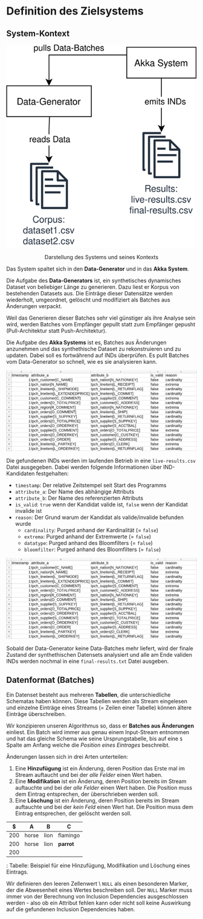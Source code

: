 # Definition des Zielsystems

## System-Kontext

<p align="center">
    <img src="imgs/system-context.svg">
  <p align="center">Darstellung des Systems und seines Kontexts</p>
</p>

Das System spaltet sich in den  __Data-Generator__ und in das __Akka System__.

Die Aufgabe des __Data-Generators__ ist, ein synthetisches dynamisches Dataset von beliebiger Länge zu generieren. Dazu liest er Korpus von bestehenden Datasets aus. Die Einträge dieser Datensätze werden wiederholt, umgeordnet, gelöscht und modifiziert als Batches aus Änderungen verpackt.

Weil das Generieren dieser Batches sehr viel günstiger als ihre Analyse sein wird, werden Batches vom Empfänger gepullt statt zum Empfänger gepusht (Pull-Architektur statt Push-Architektur).

Die Aufgabe des __Akka Systems__ ist es, Batches aus Änderungen anzunehmen und das synthethische Dataset zu rekonstruieren und zu updaten. Dabei soll es fortwährend auf INDs überprüfen. Es pullt Batches vom Data-Generator so schnell, wie es sie analysieren kann.

![Auszug einer live-results.csv](imgs/live-results.png)

Die gefundenen INDs werden im laufenden Betrieb in eine `live-results.csv` Datei ausgegeben. Dabei werden folgende Informationen über IND-Kandidaten festgehalten:

* `timestamp`: Der relative Zeitstempel seit Start des Programms
* `attribute_a`: Der Name des abhängige Attributs
* `attribute_b`: Der Name des referenzierten Attributs
* `is_valid`: `true` wenn der Kandidat valide ist, `false` wenn der Kandidat invalide ist
* `reason`: Der Grund warum der Kandidat als valide/invalide befunden wurde
  - `cardinality`: Purged anhand der Kardinalität (= `false`)
  - `extrema`: Purged anhand der Extremwerte (= `false`)
  - `datatype`: Purged anhand des Bloomfilters (= `false`) 
  - `bloomfilter`: Purged anhand des Bloomfilters (= `false`)
  

![Auszug einer final-results.txt](imgs/live-results.png)

Sobald der Data-Generator keine Data-Batches mehr liefert, wird der finale Zustand der synthethischen Datensets analysiert und alle am Ende validen INDs werden nochmal in eine `final-results.txt` Datei ausgeben.

## Datenformat (Batches)

Ein Datenset besteht aus mehreren __Tabellen__, die unterschiedliche Schematas haben können. Diese Tabellen werden als Stream eingelesen und einzelne Einträge eines Streams (= Zeilen einer Tabelle) können ältere Einträge überschreiben.

<!--
Eine Anforderung an den Algorithmus ist, dass er _Tabellen aus ihren Batches rekonstruiert und updatet_. Dazu muss er eine Repräsentation der Tabellen über die gesamte Ausführung hinweg zwischenspeichern. 
-->

Wir konzipieren unseren Algorithmus so, dass er __Batches aus Änderungen__ einliest. Ein Batch wird immer aus genau einem Input-Stream entnommen und hat das gleiche Schema wie seine Ursprungstabelle, bis auf eine `$` Spalte am Anfang welche die _Position eines Eintrages_ beschreibt.

Änderungen lassen sich in drei Arten unterteilen:

1. Eine __Hinzufügung__ ist ein Änderung, deren Position das Erste mal im Stream auftaucht und bei der _alle Felder_ einen Wert haben.
2. Eine __Modifikation__ ist ein Änderung, deren Position bereits im Stream auftauchte und bei der _alle Felder_ einen Wert haben. Die Position muss dem Eintrag entsprechen, der überschrieben werden soll.
2. Eine __Löschung__ ist ein Änderung, deren Position bereits im Stream auftauchte und bei der _kein Feld_ einen Wert hat. Die Position muss dem Eintrag entsprechen, der gelöscht werden soll.

|$|A|B|C|
|-|--|--|--|
|200|horse|lion|flamingo|
|200|horse|lion|**parrot**|
|200||||

: Tabelle: Beispiel für eine Hinzufügung, Modifikation und Löschung eines Eintrags.


Wir definieren den leeren Zellenwert \ `NULL` als einen besonderen Marker, der die Abwesenheit eines Wertes beschreiben soll. Der `NULL` Marker muss immer von der Berechnung von Inclusion Dependencies ausgeschlossen werden - also ob ein Attribut fehlen kann oder nicht soll keine Auswirkung auf die gefundenen Inclusion Dependencies haben.

<!-- 
Während der Ausführung soll das System periodisch alle gefundenen Inclusion Dependencies ausgeben. Sollten nach dem Abarbeiten von Änderungen diese Inclusion Dependencies nicht mehr gelten, so soll das auch ausgegeben werden.
-->
